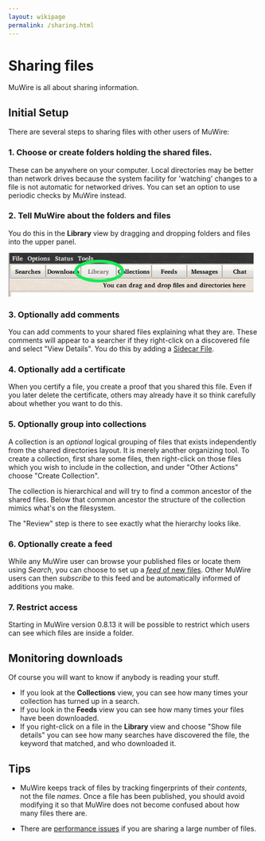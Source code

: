 ```yaml
---
layout: wikipage
permalink: /sharing.html
---
```

# Sharing files
MuWire is all about sharing information.

## Initial Setup
There are several steps to sharing files with other users of MuWire:

### 1. Choose or create folders holding the shared files.
These can be anywhere on your computer.  Local directories may be better than network drives
because the system facility for 'watching' changes to a file is not automatic for networked drives.  You can set an option to use periodic checks by MuWire instead.

### 2. Tell MuWire about the folders and files
You do this in the **Library** view by dragging and dropping folders and files into the upper panel.

 ![Alt text](library.png)

### 3. Optionally add comments
You can add comments to your shared files explaining what they are.  These comments will appear to a searcher if they right-click on a discovered file and select "View Details".
You do this by adding a [Sidecar File](sidecar-files).


### 4. Optionally add a certificate
When you certify a file, you create a proof that you shared this file.  Even if you later delete the certificate, others may already have it so think carefully about whether you want to do this.

### 5. Optionally group into collections
A collection is an *optional* logical grouping of files that exists independently from the shared directories layout.  It is merely another organizing tool.
To create a collection, first share some files, then right-click on those files which you wish to include in the collection, and under "Other Actions" choose "Create Collection".

The collection is hierarchical and will try to find a common ancestor of the shared files.  Below that common ancestor the structure of the collection mimics what's on the filesystem.

The "Review" step is there to see exactly what the hierarchy looks like.

### 6. Optionally create a feed
While any MuWire user can browse your published files or locate them using *Search*, you can choose to set up a [*feed* of new files](file-feeds).  Other MuWire users can then *subscribe* to this feed and be automatically informed of additions you make.

### 7. Restrict access
Starting in MuWire version 0.8.13 it will be possible to restrict which users can see
which files are inside a folder.

## Monitoring downloads
Of course you will want to know if anybody is reading your stuff.

* If you look at the **Collections** view, you can see how many times your collection has turned up in a search.
* If you look in the **Feeds** view you can see how many times your files have been downloaded.
* If you right-click on a file in the **Library** view and choose "Show file details" you can see how many searches have discovered the file, the keyword that matched, and who downloaded it.

## Tips
* MuWire keeps track of files by tracking fingerprints of their *contents*, not the file *names*.  Once a file has been published, you should avoid modifying it so that MuWire does not become confused about how many files there are.

* There are [performance issues](many-files) if you are sharing a large number of files.
